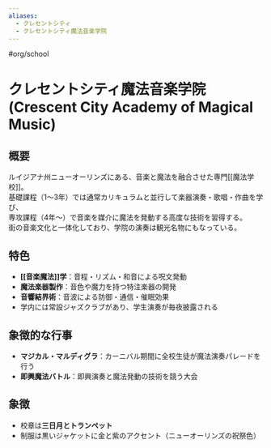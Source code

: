 ```yaml
---
aliases:
  - クレセントシティ
  - クレセントシティ魔法音楽学院
---
```


#org/school 
# クレセントシティ魔法音楽学院 (Crescent City Academy of Magical Music)

## 概要
ルイジアナ州ニューオーリンズにある、音楽と魔法を融合させた専門[[魔法学校]]。  
基礎課程（1〜3年）では通常カリキュラムと並行して楽器演奏・歌唱・作曲を学び、  
専攻課程（4年〜）で音楽を媒介に魔法を発動する高度な技術を習得する。  
街の音楽文化と一体化しており、学院の演奏は観光名物にもなっている。

## 特色
- **[[音楽魔法]]学**：音程・リズム・和音による呪文発動  
- **魔法楽器製作**：音色や魔力を持つ特注楽器の開発  
- **音響結界術**：音波による防御・通信・催眠効果  
- 学内には常設ジャズクラブがあり、学生演奏が毎夜披露される

## 象徴的な行事
- **マジカル・マルディグラ**：カーニバル期間に全校生徒が魔法演奏パレードを行う  
- **即興魔法バトル**：即興演奏と魔法発動の技術を競う大会

## 象徴
- 校章は**三日月とトランペット**
- 制服は黒いジャケットに金と紫のアクセント（ニューオーリンズの祝祭色）

